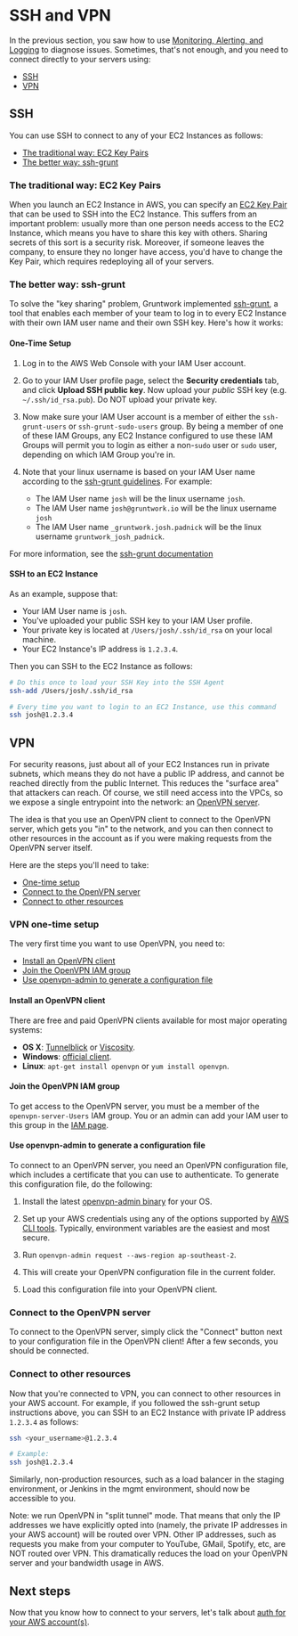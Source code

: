 # SSH and VPN

In the previous section, you saw how to use [Monitoring, Alerting, and Logging](06-monitoring-alerting-logging.md) to
diagnose issues. Sometimes, that's not enough, and you need to connect directly to your servers using:

* [SSH](#ssh)
* [VPN](#vpn)




## SSH

You can use SSH to connect to any of your EC2 Instances as follows:

* [The traditional way: EC2 Key Pairs](the-traditional-way-ec2-key-pairs)
* [The better way: ssh-grunt](#the-better-way-ssh-grunt)

### The traditional way: EC2 Key Pairs

When you launch an EC2 Instance in AWS, you can specify an [EC2 Key Pair](
http://docs.aws.amazon.com/AWSEC2/latest/UserGuide/ec2-key-pairs.html) that can be used to SSH into the EC2 Instance.
This suffers from an important problem: usually more than one person needs access to the EC2 Instance, which means
you have to share this key with others. Sharing secrets of this sort is a security risk. Moreover, if someone leaves the
company, to ensure they no longer have access, you'd have to change the Key Pair, which requires redeploying all of your
servers.


### The better way: ssh-grunt

To solve the "key sharing" problem, Gruntwork implemented [ssh-grunt](
https://github.com/gruntwork-io/module-security/tree/master/modules/ssh-grunt), a tool that enables each member of your
team to log in to every EC2 Instance with their own IAM user name and their own SSH key. Here's how it works:

#### One-Time Setup

1. Log in to the AWS Web Console with your IAM User account.

1. Go to your IAM User profile page, select the **Security credentials** tab, and click **Upload SSH public key**.
   Now upload your _public_ SSH key (e.g. `~/.ssh/id_rsa.pub`). Do NOT upload your private key. 

1. Now make sure your IAM User account is a member of either the `ssh-grunt-users` or `ssh-grunt-sudo-users` group.
   By being a member of one of these IAM Groups, any EC2 Instance configured to use these IAM Groups will permit
   you to login as either a non-`sudo` user or `sudo` user, depending on which IAM Group you're in.
   
1. Note that your linux username is based on your IAM User name according to the [ssh-grunt guidelines](
   https://github.com/gruntwork-io/module-security/tree/master/modules/ssh-grunt#syncing-users-from-iam). For example:
    * The IAM User name `josh` will be the linux username `josh`.
    * The IAM User name `josh@gruntwork.io` will be the linux username `josh`
    * The IAM User name `_gruntwork.josh.padnick` will be the linux username `gruntwork_josh_padnick`.

For more information, see the [ssh-grunt documentation](https://github.com/gruntwork-io/module-security/tree/master/modules/ssh-grunt#how-it-works)

#### SSH to an EC2 Instance

As an example, suppose that:

- Your IAM User name is `josh`.
- You've uploaded your public SSH key to your IAM User profile.
- Your private key is located at `/Users/josh/.ssh/id_rsa` on your local machine.
- Your EC2 Instance's IP address is `1.2.3.4`. 

Then you can SSH to the EC2 Instance as follows:

```bash
# Do this once to load your SSH Key into the SSH Agent
ssh-add /Users/josh/.ssh/id_rsa

# Every time you want to login to an EC2 Instance, use this command
ssh josh@1.2.3.4
```   




## VPN

For security reasons, just about all of your EC2 Instances run in private subnets, which means they do not have a 
public IP address, and cannot be reached directly from the public Internet. This reduces the "surface area" that 
attackers can reach. Of course, we still need access into the VPCs, so we expose a single entrypoint into the network:
an [OpenVPN server](https://openvpn.net/).

The idea is that you use an OpenVPN client to connect to the OpenVPN server, which gets you "in" to the network, and
you can then connect to other resources in the account as if you were making requests from the OpenVPN server itself.

Here are the steps you'll need to take:

* [One-time setup](#vpn-one-time-setup)
* [Connect to the OpenVPN server](#connect-to-the-openvpn-server)
* [Connect to other resources](#connect-to-other-resources)


### VPN one-time setup

The very first time you want to use OpenVPN, you need to:

* [Install an OpenVPN client](#install-an-openvpn-client)
* [Join the OpenVPN IAM group](#join-the-openvpn-iam-group)
* [Use openvpn-admin to generate a configuration file](#use-openvpn-admin-to-generate-a-configuration-file)

#### Install an OpenVPN client

There are free and paid OpenVPN clients available for most major operating systems:

* **OS X**: [Tunnelblick](https://tunnelblick.net/) or [Viscosity](https://www.sparklabs.com/viscosity/).
* **Windows**: [official client](https://openvpn.net/index.php/open-source/downloads.html).
* **Linux**: `apt-get install openvpn` or `yum install openvpn`.

#### Join the OpenVPN IAM group
  
To get access to the OpenVPN server, you must be a member of the `openvpn-server-Users` IAM group. You or an admin can
add your IAM user to this group in the [IAM page](https://console.aws.amazon.com/iam/home?region=ap-southeast-2#/groups/openvpn-server-Users).

#### Use openvpn-admin to generate a configuration file

To connect to an OpenVPN server, you need an OpenVPN configuration file, which includes a certificate that you can use
to authenticate. To generate this configuration file, do the following:

1. Install the latest [openvpn-admin binary](https://github.com/gruntwork-io/package-openvpn/releases) for your OS.

1. Set up your AWS credentials using any of the options supported by [AWS CLI 
   tools](http://docs.aws.amazon.com/cli/latest/userguide/cli-chap-getting-started.html). Typically, environment 
   variables are the easiest and most secure.

1. Run `openvpn-admin request --aws-region ap-southeast-2`.
   
1. This will create your OpenVPN configuration file in the current folder.   

1. Load this configuration file into your OpenVPN client.

### Connect to the OpenVPN server

To connect to the OpenVPN server, simply click the "Connect" button next to your configuration file in the OpenVPN 
client! After a few seconds, you should be connected.

 
### Connect to other resources
 
Now that you're connected to VPN, you can connect to other resources in your AWS account. For example, if you followed
the ssh-grunt setup instructions above, you can SSH to an EC2 Instance with private IP address `1.2.3.4` as follows:

```bash
ssh <your_username>@1.2.3.4

# Example:
ssh josh@1.2.3.4
```

Similarly, non-production resources, such as a load balancer in the staging environment, or Jenkins in the mgmt 
environment, should now be accessible to you. 
 
Note: we run OpenVPN in "split tunnel" mode. That means that only the IP addresses we have explicitly opted into 
(namely, the private IP addresses in your AWS account) will be routed over VPN. Other IP addresses, such as requests
you make from your computer to YouTube, GMail, Spotify, etc, are NOT routed over VPN. This dramatically reduces the 
load on your OpenVPN server and your bandwidth usage in AWS.




## Next steps

Now that you know how to connect to your servers, let's talk about [auth for your AWS account(s)](08-accounts-and-auth.md).